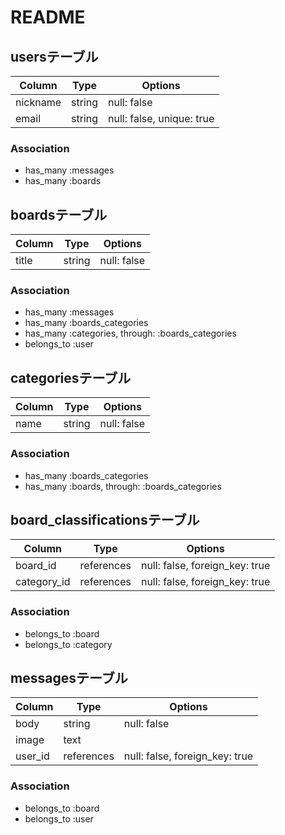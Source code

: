 # README

## usersテーブル
|Column|Type|Options|
|------|----|-------|
|nickname|string|null: false|
|email|string|null: false, unique: true|

### Association
- has_many :messages
- has_many :boards

## boardsテーブル
|Column|Type|Options|
|------|----|-------|
|title|string|null: false|

### Association
- has_many :messages
- has_many :boards_categories
- has_many :categories, through: :boards_categories
- belongs_to :user

## categoriesテーブル
|Column|Type|Options|
|------|----|-------|
|name|string|null: false|

### Association
- has_many :boards_categories
- has_many :boards, through: :boards_categories

## board_classificationsテーブル
|Column|Type|Options|
|------|----|-------|
|board_id|references|null: false, foreign_key: true|
|category_id|references|null: false, foreign_key: true|

### Association
- belongs_to :board
- belongs_to :category

## messagesテーブル
|Column|Type|Options|
|------|----|-------|
|body|string|null: false|
|image|text||
|user_id|references|null: false, foreign_key: true|

### Association
- belongs_to :board
- belongs_to :user
